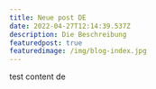```yaml
---
title: Neue post DE
date: 2022-04-27T12:14:39.537Z
description: Die Beschreibung
featuredpost: true
featuredimage: /img/blog-index.jpg
---
```

test content de